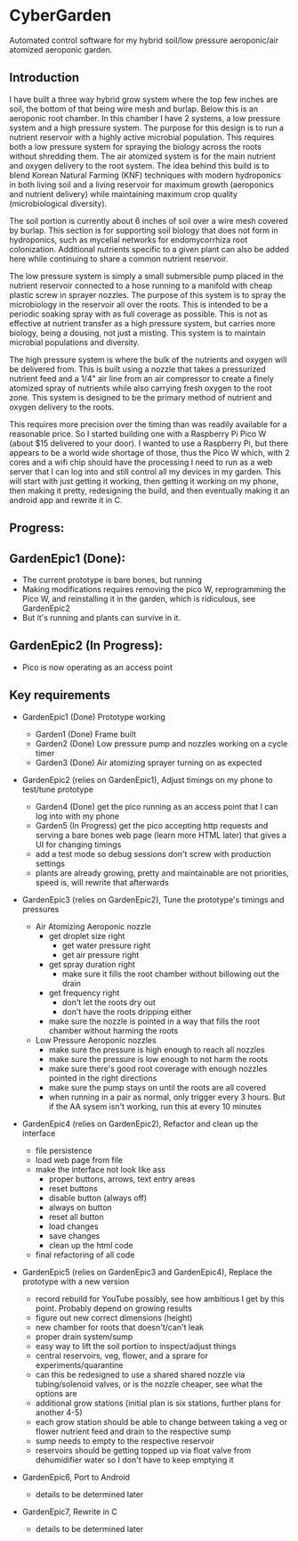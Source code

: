 # CyberGarden
Automated control software for my hybrid soil/low pressure aeroponic/air atomized aeroponic garden.

Introduction
------------
I have built a three way hybrid grow system where the top few inches are soil, the bottom of that being wire mesh and burlap. Below this is an aeroponic root chamber. In this chamber I have 2 systems, a low pressure system and a high pressure system. The purpose for this design is to run a nutrient reservoir with a highly active microbial population. This requires both a low pressure system for spraying the biology across the roots without shredding them. The air atomized system is for the main nutrient and oxygen delivery to the root system. The idea behind this build is to blend Korean Natural Farming (KNF) techniques with modern hydroponics in both living soil and a living reservoir for maximum growth (aeroponics and nutrient delivery) while maintaining maximum crop quality (microbiological diversity).

The soil portion is currently about 6 inches of soil over a wire mesh covered by burlap. This section is for supporting soil biology that does not form in hydroponics, such as mycelial networks for endomycorrhiza root colonization. Additional nutrients specific to a given plant can also be added here while continuing to share a common nutrient reservoir.

The low pressure system is simply a small submersible pump placed in the nutrient reservoir connected to a hose running to a manifold with cheap plastic screw in sprayer nozzles. The purpose of this system is to spray the microbiology in the reservoir all over the roots. This is intended to be a periodic soaking spray with as full coverage as possible. This is not as effective at nutrient transfer as a high pressure system, but carries more biology, being a dousing, not just a misting. This system is to maintain microbial populations and diversity.

The high pressure system is where the bulk of the nutrients and oxygen will be delivered from. This is built using a nozzle that takes a pressurized nutrient feed and a 1/4" air line from an air compressor to create a finely atomized spray of nutrients while also carrying fresh oxygen to the root zone. This system is designed to be the primary method of nutrient and oxygen delivery to the roots.

This requires more precision over the timing than was readily available for a reasonable price. So I started building one with a Raspberry Pi Pico W (about $15 delivered to your door). I wanted to use a Raspberry Pi, but there appears to be a world wide shortage of those, thus the Pico W which, with 2 cores and a wifi chip should have the processing I need to run as a web server that I can log into and still control all my devices in my garden. This will start with just getting it working, then getting it working on my phone, then making it pretty, redesigning the build, and then eventually making it an android app and rewrite it in C.

Progress:
--------
GardenEpic1 (Done):
------------------
- The current prototype is bare bones, but running
- Making modifications requires removing the pico W, reprogramming the Pico W, and reinstalling it in the garden, which is ridiculous, see GardenEpic2
- But it's running and plants can survive in it.

GardenEpic2 (In Progress):
-------------------------
- Pico is now operating as an access point

Key requirements
----------------
- GardenEpic1 (Done) Prototype working
  - Garden1 (Done) Frame built
  - Garden2 (Done) Low pressure pump and nozzles working on a cycle timer
  - Garden3 (Done) Air atomizing sprayer turning on as expected
	
- GardenEpic2 (relies on GardenEpic1), Adjust timings on my phone to test/tune prototype
  - Garden4 (Done) get the pico running as an access point that I can log into with my phone
  - Garden5 (In Progress) get the pico accepting http requests and serving a bare bones web page (learn more HTML later) that gives a UI for changing timings
  - add a test mode so debug sessions don't screw with production settings
  - plants are already growing, pretty and maintainable are not priorities, speed is, will rewrite that afterwards

- GardenEpic3 (relies on GardenEpic2), Tune the prototype's timings and pressures
  - Air Atomizing Aeroponic nozzle
    - get droplet size right
      - get water pressure right
      - get air pressure right
    - get spray duration right
      - make sure it fills the root chamber without billowing out the drain
    - get frequency right
      - don't let the roots dry out
      - don't have the roots dripping either
    - make sure the nozzle is pointed in a way that fills the root chamber without harming the roots
  - Low Pressure Aeroponic nozzles
    - make sure the pressure is high enough to reach all nozzles
    - make sure the pressure is low enough to not harm the roots
    - make sure there's good root coverage with enough nozzles pointed in the right directions
    - make sure the pump stays on until the roots are all covered
    - when running in a pair as normal, only trigger every 3 hours. But if the AA sysem isn't working, run this at every 10 minutes

- GardenEpic4 (relies on GardenEpic2), Refactor and clean up the interface
  - file persistence
  - load web page from file
  - make the interface not look like ass
    - proper buttons, arrows, text entry areas
    - reset buttons
    - disable button (always off)
    - always on button
    - reset all button
    - load changes
    - save changes
    - clean up the html code
  - final refactoring of all code
	
- GardenEpic5 (relies on GardenEpic3 and GardenEpic4), Replace the prototype with a new version
  - record rebuild for YouTube possibly, see how ambitious I get by this point. Probably depend on growing results
  - figure out new correct dimensions (height)
  - new chamber for roots that doesn't/can't leak
  - proper drain system/sump
  - easy way to lift the soil portion to inspect/adjust things
  - central reservoirs, veg, flower, and a sprare for experiments/quarantine
  - can this be redesigned to use a shared shared nozzle via tubing/solenoid valves, or is the nozzle cheaper, see what the options are
  - additional grow stations (initial plan is six stations, further plans for another 4-5)
  - each grow station should be able to change between taking a veg or flower nutrient feed and drain to the respective sump
  - sump needs to empty to the respective reservoir
  - reservoirs should be getting topped up via float valve from dehumidifier water so I don't have to keep emptying it
	
- GardenEpic6, Port to Android
  - details to be determined later
  
- GardenEpic7, Rewrite in C
  - details to be determined later
